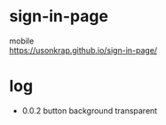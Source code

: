 # sign-in-page


mobile  
https://usonkrap.github.io/sign-in-page/


  
# log  
- 0.0.2 button background transparent 